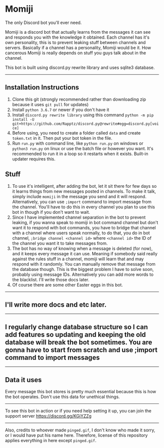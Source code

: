 # Momiji
The only Discord bot you'll ever need.

Momiji is a discord bot that actually learns from the messages it can see and responds you with the knowledge it obtained. Each channel has it's own personality, this is to prevent leaking stuff between channels and servers. Basically if a channel has a personality, Momiji would be it. How cancerous Momiji is really depends on stuff you guys talk about in the channel.

This bot is built using discord.py rewrite library and uses sqlite3 database.

---

## Installation Instructions

1. Clone this git (strongly recommended rather than downloading zip because it uses `git pull` for updates)
2. Install `python 3.6.7` or newer if you don't have it
3. Install `discord.py rewrite library` using this command `python -m pip install -U git+https://github.com/Rapptz/discord.py@rewrite#egg=discord.py[voice]`
4. Before using, you need to create a folder called `data` and create `token.txt` in it. Then put your bot token in the file. 
5. Run `run.py` with command line, like `python run.py` on windows or `python3 run.py` on linux or use the batch file or however you want. It's recommended to run it in a loop so it restarts when it exists. Built-in updater requires this.

## Stuff

1. To use it's intelligent, after adding the bot, let it sit there for few days so it learns things from new messages posted in channels. To make it talk, simply include `momiji` in the message you send and it will respond. Alternatively, you can use `;import` command to import message from the channel. You'll have to do this in every channel you plan to use this bot in though if you don't want to wait.
2. Since I have implemented channel separation in the bot to prevent leaking, if you wanna speak to momiji in bot command channel but don't want it to respond with bot commands, you have to bridge that channel with a channel where users speak normally, to do that, you do in bot channel, `;bridge channel <channel id>` where `<channel id>` the ID of the channel you want it to take messages from.
3. The bot has no way of knowing when a message is deleted (for now), and it keeps every message it can use. Meaning if somebody said really against the rules stuff in a channel, momiji will learn that and may respond with it randomly. You can manually remove that message from the database though. This is the biggest problem I have to solve soon, probably using message IDs. Alternatively you can add more words to the blacklist. I'll write those docs later.
4. Of course there are some other Easter eggs in this bot.

---

## I'll write more docs and etc later.

---

## I regularly change database structure so I can add features so updating and keeping the old database will break the bot sometimes. You are gonna have to start from scratch and use ;import command to import messages

---

## Data it uses

Every message this bot stores is pretty much essential because this is how the bot operates. Don't use this data for unethical things.

---

To see this bot in action or if you need help setting it up, you can join the support server https://discord.gg/KGjYZZg

---

Also, credits to whoever made `pinged.gif`, I don't know who made it sorry, or I would have put his name here. Therefore, license of this repository applies everything in here except `pinged.gif`.